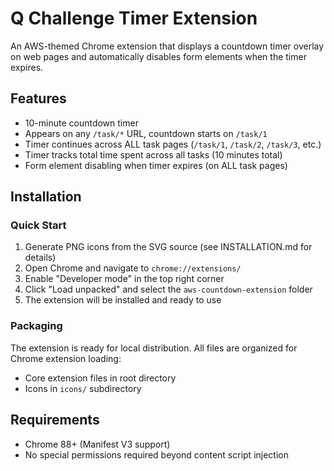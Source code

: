# Q Challenge Timer Extension

An AWS-themed Chrome extension that displays a countdown timer overlay on web pages and automatically disables form elements when the timer expires.

## Features

- 10-minute countdown timer
- Appears on any `/task/*` URL, countdown starts on `/task/1`
- Timer continues across ALL task pages (`/task/1`, `/task/2`, `/task/3`, etc.)
- Timer tracks total time spent across all tasks (10 minutes total)
- Form element disabling when timer expires (on ALL task pages)

## Installation

### Quick Start
1. Generate PNG icons from the SVG source (see INSTALLATION.md for details)
2. Open Chrome and navigate to `chrome://extensions/`
3. Enable "Developer mode" in the top right corner
4. Click "Load unpacked" and select the `aws-countdown-extension` folder
5. The extension will be installed and ready to use


### Packaging
The extension is ready for local distribution. All files are organized for Chrome extension loading:
- Core extension files in root directory
- Icons in `icons/` subdirectory

## Requirements
- Chrome 88+ (Manifest V3 support)
- No special permissions required beyond content script injection
